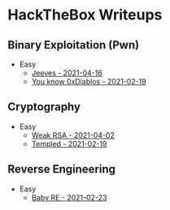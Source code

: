 # HackTheBox Writeups
## Binary Exploitation (Pwn)
* Easy
  * [Jeeves - 2021-04-16](./hackthebox/pwn/jeeves.md)
  * [You know 0xDiablos - 2021-02-19](./hackthebox/pwn/0xDiablos/You_Know_0xDiablos.md)

## Cryptography
* Easy
  * [Weak RSA - 2021-04-02](./hackthebox/cryptography/weak_rsa/weak_rsa.md)
  * [Templed - 2021-02-19](./hackthebox/cryptography/Templed/Templed.md)

## Reverse Engineering
* Easy
  * [Baby RE - 2021-02-23](./hackthebox/reversing/BabyRE/BabyRE.md)

